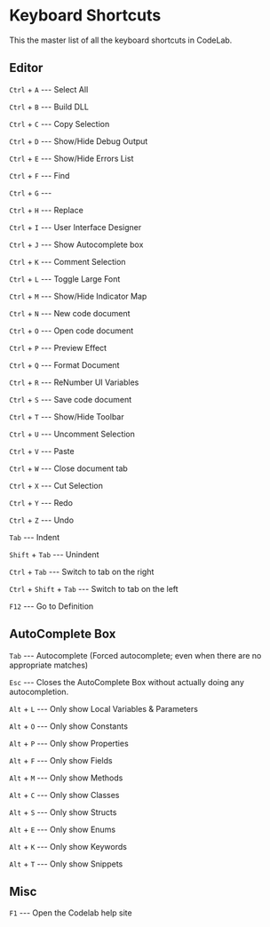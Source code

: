 # Keyboard Shortcuts

This the master list of all the keyboard shortcuts in CodeLab.

## Editor

`Ctrl` + `A` --- Select All

`Ctrl` + `B` --- Build DLL

`Ctrl` + `C` --- Copy Selection

`Ctrl` + `D` --- Show/Hide Debug Output

`Ctrl` + `E` --- Show/Hide Errors List

`Ctrl` + `F` --- Find

`Ctrl` + `G` ---

`Ctrl` + `H` --- Replace

`Ctrl` + `I` --- User Interface Designer

`Ctrl` + `J` --- Show Autocomplete box

`Ctrl` + `K` --- Comment Selection

`Ctrl` + `L` --- Toggle Large Font

`Ctrl` + `M` --- Show/Hide Indicator Map

`Ctrl` + `N` --- New code document

`Ctrl` + `O` --- Open code document

`Ctrl` + `P` --- Preview Effect

`Ctrl` + `Q` --- Format Document

`Ctrl` + `R` --- ReNumber UI Variables

`Ctrl` + `S` --- Save code document

`Ctrl` + `T` --- Show/Hide Toolbar

`Ctrl` + `U` --- Uncomment Selection

`Ctrl` + `V` --- Paste

`Ctrl` + `W` --- Close document tab

`Ctrl` + `X` --- Cut Selection

`Ctrl` + `Y` --- Redo

`Ctrl` + `Z` --- Undo

`Tab` --- Indent

`Shift` + `Tab` --- Unindent

`Ctrl` + `Tab` --- Switch to tab on the right

`Ctrl` + `Shift` + `Tab` --- Switch to tab on the left

`F12` --- Go to Definition

## AutoComplete Box

`Tab` --- Autocomplete (Forced autocomplete; even when there are no appropriate matches)

`Esc` --- Closes the AutoComplete Box without actually doing any autocompletion.

`Alt` + `L` --- Only show Local Variables & Parameters

`Alt` + `O` --- Only show Constants

`Alt` + `P` --- Only show Properties

`Alt` + `F` --- Only show Fields

`Alt` + `M` --- Only show Methods

`Alt` + `C` --- Only show Classes

`Alt` + `S` --- Only show Structs

`Alt` + `E` --- Only show Enums

`Alt` + `K` --- Only show Keywords

`Alt` + `T` --- Only show Snippets

## Misc

`F1` --- Open the Codelab help site
